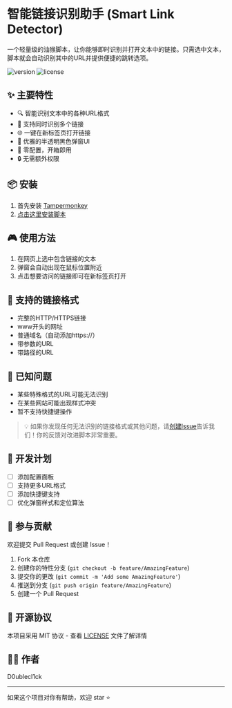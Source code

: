 # 智能链接识别助手 (Smart Link Detector)

一个轻量级的油猴脚本，让你能够即时识别并打开文本中的链接。只需选中文本，脚本就会自动识别其中的URL并提供便捷的跳转选项。

![version](https://img.shields.io/badge/version-0.1-blue)
![license](https://img.shields.io/badge/license-MIT-green)

## ✨ 主要特性

- 🔍 智能识别文本中的各种URL格式
- 🎯 支持同时识别多个链接
- 🌐 一键在新标签页打开链接
- 🎨 优雅的半透明黑色弹窗UI
- 🚀 零配置，开箱即用
- 🔒 无需额外权限

## 📦 安装

1. 首先安装 [Tampermonkey](https://www.tampermonkey.net/)
2. [点击这里安装脚本](https://greasyfork.org/zh-CN/scripts/521524-%E6%99%BA%E8%83%BD%E9%93%BE%E6%8E%A5%E8%AF%86%E5%88%AB%E5%8A%A9%E6%89%8B)

## 🎮 使用方法

1. 在网页上选中包含链接的文本
2. 弹窗会自动出现在鼠标位置附近
3. 点击想要访问的链接即可在新标签页打开

## 🔧 支持的链接格式

- 完整的HTTP/HTTPS链接
- www开头的网址
- 普通域名（自动添加https://）
- 带参数的URL
- 带路径的URL

## 🐛 已知问题

- 某些特殊格式的URL可能无法识别
- 在某些网站可能出现样式冲突
- 暂不支持快捷键操作

> 💡 如果你发现任何无法识别的链接格式或其他问题，请[创建Issue](../../issues/new)告诉我们！你的反馈对改进脚本非常重要。

## 🚀 开发计划

- [ ] 添加配置面板
- [ ] 支持更多URL格式
- [ ] 添加快捷键支持
- [ ] 优化弹窗样式和定位算法

## 🤝 参与贡献

欢迎提交 Pull Request 或创建 Issue！

1. Fork 本仓库
2. 创建你的特性分支 (`git checkout -b feature/AmazingFeature`)
3. 提交你的更改 (`git commit -m 'Add some AmazingFeature'`)
4. 推送到分支 (`git push origin feature/AmazingFeature`)
5. 创建一个 Pull Request

## 📝 开源协议

本项目采用 MIT 协议 - 查看 [LICENSE](LICENSE) 文件了解详情

## 👨‍💻 作者

D0ublecl1ck

---

如果这个项目对你有帮助，欢迎 star ⭐️